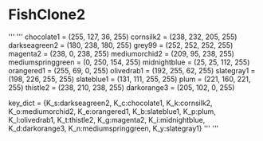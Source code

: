# FishClone2

'''
'''
chocolate1 = (255, 127, 36, 255)
cornsilk2 = (238, 232, 205, 255)
darkseagreen2 = (180, 238, 180, 255)
grey99 = (252, 252, 252, 255)
magenta2 = (238, 0, 238, 255)
mediumorchid2 = (209, 95, 238, 255)
mediumspringgreen = (0, 250, 154, 255)
midnightblue = (25, 25, 112, 255)
orangered1 = (255, 69, 0, 255)
olivedrab1 = (192, 255, 62, 255)
slategray1 = (198, 226, 255, 255)
slateblue1 = (131, 111, 255, 255)
plum = (221, 160, 221, 255)
thistle2 = (238, 210, 238, 255)
darkorange3 = (205, 102, 0, 255)

key_dict = {K_s:darkseagreen2, K_c:chocolate1, K_k:cornsilk2, 
    K_o:mediumorchid2, K_e:orangered1, K_b:slateblue1, K_p:plum,
    K_l:olivedrab1, K_t:thistle2, K_g:magenta2, K_i:midnightblue,
    K_d:darkorange3, K_n:mediumspringgreen, K_y:slategray1}
    '''
'''
